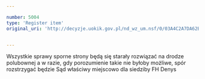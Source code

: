 ```yaml
---

number: 5004
type: 'Register item'
original_uri: 'http://decyzje.uokik.gov.pl/nd_wz_um.nsf/0/03A4C2A7DA62BA76C1257B960034772D?OpenDocument'


---
```


Wszystkie sprawy sporne strony będą się starały rozwiązać na drodze polubownej a w razie, gdy porozumienie takie nie byłoby możliwe, spór rozstrzygać będzie Sąd właściwy miejscowo dla siedziby FH Denys
